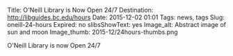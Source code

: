 Title: O'Neill Library is Now Open 24/7
Destination: http://libguides.bc.edu/hours
Date: 2015-12-02 01:01 
Tags: news, tags 
Slug: oneill-24-hours
Expired: no
slibsShowText: yes
Image_alt: Abstract image of sun and moon
Image_thumb: 2015-12/24hours-thumbs.png

O'Neill Library is now Open 24/7
